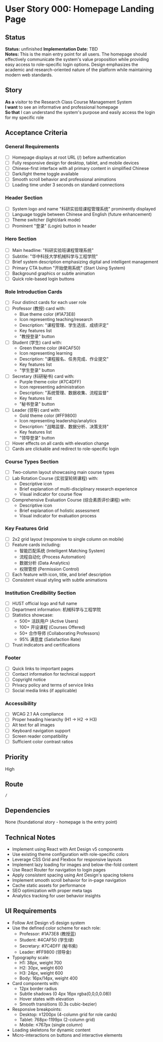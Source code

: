 # User Story 000: Homepage Landing Page

## Status
**Status:** unfinished
**Implementation Date:** TBD  
**Notes:** This is the main entry point for all users. The homepage should effectively communicate the system's value proposition while providing easy access to role-specific login options. Design emphasizes the academic and research-oriented nature of the platform while maintaining modern web standards.

## Story
**As a** visitor to the Research Class Course Management System  
**I want** to see an informative and professional homepage  
**So that** I can understand the system's purpose and easily access the login for my specific role

## Acceptance Criteria

### General Requirements
- [ ] Homepage displays at root URL (/) before authentication
- [ ] Fully responsive design for desktop, tablet, and mobile devices
- [ ] Chinese-first interface with all primary content in simplified Chinese
- [ ] Dark/light theme toggle available
- [ ] Smooth scroll behavior and professional animations
- [ ] Loading time under 3 seconds on standard connections

### Header Section
- [ ] System logo and name "科研实验班课程管理系统" prominently displayed
- [ ] Language toggle between Chinese and English (future enhancement)
- [ ] Theme switcher (light/dark mode)
- [ ] Prominent "登录" (Login) button in header

### Hero Section
- [ ] Main headline: "科研实验班课程管理系统"
- [ ] Subtitle: "华中科技大学机械科学与工程学院"
- [ ] Brief system description emphasizing digital and intelligent management
- [ ] Primary CTA button "开始使用系统" (Start Using System)
- [ ] Background graphics or subtle animation
- [ ] Quick role-based login buttons

### Role Introduction Cards
- [ ] Four distinct cards for each user role
- [ ] Professor (教授) card with:
  - Blue theme color (#1A73E8)
  - Icon representing teaching/research
  - Description: "课程管理、学生选拔、成绩评定"
  - Key features list
  - "教授登录" button
- [ ] Student (学生) card with:
  - Green theme color (#4CAF50)
  - Icon representing learning
  - Description: "课程报名、任务完成、作业提交"
  - Key features list
  - "学生登录" button
- [ ] Secretary (科研秘书) card with:
  - Purple theme color (#7C4DFF)
  - Icon representing administration
  - Description: "系统管理、数据收集、流程监督"
  - Key features list
  - "秘书登录" button
- [ ] Leader (领导) card with:
  - Gold theme color (#FF9800)
  - Icon representing leadership/analytics
  - Description: "战略监督、数据分析、决策支持"
  - Key features list
  - "领导登录" button
- [ ] Hover effects on all cards with elevation change
- [ ] Cards are clickable and redirect to role-specific login

### Course Types Section
- [ ] Two-column layout showcasing main course types
- [ ] Lab Rotation Course (实验室轮转课程) with:
  - Descriptive icon
  - Brief explanation of multi-disciplinary research experience
  - Visual indicator for course flow
- [ ] Comprehensive Evaluation Course (综合素质评价课程) with:
  - Descriptive icon
  - Brief explanation of holistic assessment
  - Visual indicator for evaluation process

### Key Features Grid
- [ ] 2x2 grid layout (responsive to single column on mobile)
- [ ] Feature cards including:
  - 智能匹配系统 (Intelligent Matching System)
  - 流程自动化 (Process Automation)
  - 数据分析 (Data Analytics)
  - 权限管控 (Permission Control)
- [ ] Each feature with icon, title, and brief description
- [ ] Consistent visual styling with subtle animations

### Institution Credibility Section
- [ ] HUST official logo and full name
- [ ] Department information: 机械科学与工程学院
- [ ] Statistics showcase:
  - 500+ 活跃用户 (Active Users)
  - 100+ 开设课程 (Courses Offered)
  - 50+ 合作导师 (Collaborating Professors)
  - 95% 满意度 (Satisfaction Rate)
- [ ] Trust indicators and certifications

### Footer
- [ ] Quick links to important pages
- [ ] Contact information for technical support
- [ ] Copyright notice
- [ ] Privacy policy and terms of service links
- [ ] Social media links (if applicable)

### Accessibility
- [ ] WCAG 2.1 AA compliance
- [ ] Proper heading hierarchy (H1 → H2 → H3)
- [ ] Alt text for all images
- [ ] Keyboard navigation support
- [ ] Screen reader compatibility
- [ ] Sufficient color contrast ratios

## Priority
High

## Route
`/`

## Dependencies
None (foundational story - homepage is the entry point)

## Technical Notes
- Implement using React with Ant Design v5 components
- Use existing theme configuration with role-specific colors
- Leverage CSS Grid and Flexbox for responsive layouts
- Implement lazy loading for images and below-the-fold content
- Use React Router for navigation to login pages
- Apply consistent spacing using Ant Design's spacing tokens
- Implement smooth scroll behavior for in-page navigation
- Cache static assets for performance
- SEO optimization with proper meta tags
- Analytics tracking for user behavior insights

## UI Requirements
- Follow Ant Design v5 design system
- Use the defined color scheme for each role:
  - Professor: #1A73E8 (教授蓝)
  - Student: #4CAF50 (学生绿)
  - Secretary: #7C4DFF (秘书紫)
  - Leader: #FF9800 (领导金)
- Typography scale:
  - H1: 38px, weight 700
  - H2: 30px, weight 600
  - H3: 24px, weight 600
  - Body: 16px/14px, weight 400
- Card components with:
  - 12px border radius
  - Subtle shadows (0 4px 16px rgba(0,0,0,0.08))
  - Hover states with elevation
  - Smooth transitions (0.3s cubic-bezier)
- Responsive breakpoints:
  - Desktop: ≥1200px (4-column grid for role cards)
  - Tablet: 768px-1199px (2-column grid)
  - Mobile: ≤767px (single column)
- Loading skeletons for dynamic content
- Micro-interactions on buttons and interactive elements
